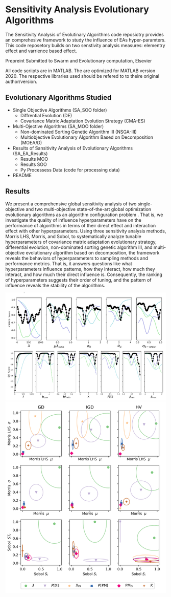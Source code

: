 # Sensitivity Analysis Evolutionary Algorithms

The Sensitivity Analysis of Evolutinary Algorithms code reposiotry provides an comprehesive framework to study the influence of EAs hyper-paramters. This code reposetory builds on two senstivity analysis measures: elementry effect and varrience based effect.

Prepreint Submitted to Swarm and Evolutionary computation, Elsevier

All code scriipts are in MATLAB. The are optimized for MATLAB version 2020. 
The respective libraries used should be refered to to theire original author/version.  

## Evolutionary Algorithms Studied
- Single Objective Algorithms (SA_SOO folder)
    - Diffrential Evolution (DE)
    - Covariance Matrix Adaptation Evolution Strategy (CMA-ES)
- Multi-Ojective Algorithms (SA_MOO folder)
    - Non-dominated Sorting Genetic Algorithm III (NSGA-III)
    - Multiobjective Evolutionary Algorithm Based on Decomposition (MOEA/D)
- Results of Sansitivity Analysis of Evolutionary Algorithms (SA_EA_Results)
    - Results MOO
    - Results SOO
    - Py Processess Data (code for processing data)
- README


## Results

We present a comprehensive global sensitivity analysis of two single-objective and two multi-objective state-of-the-art global optimization evolutionary algorithms as an algorithm configuration problem . That is, we investigate the quality of influence hyperparameters have on the performance of algorithms in terms of their direct effect
and interaction effect with other hyperparameters. Using three sensitivity analysis methods, Morris LHS, Morris, and Sobol, to systematically analyze tunable hyperparameters of covariance matrix adaptation evolutionary strategy, differential evolution, non-dominated sorting genetic algorithm III, and multi-objective evolutionary algorithm based on decomposition, the framework reveals the behaviors of hyperparameters to sampling methods and performance metrics. That is, it answers questions like what hyperparameters influence patterns, how they interact, how much they interact, and how much their direct influence is. Consequently, the ranking of hyperparameters suggests their order of tuning, and the pattern of influence reveals the stability of the algorithms.

<img src="https://github.com/vojha-code/SAofEAs/blob/master/SA_EA_Results/DE_param.png" alt="DE and CMA-ES" width="700">
<img src="https://github.com/vojha-code/SAofEAs/blob/master/SA_EA_Results/NSGA_III.png" alt="DE and CMA-ES" width="700">
